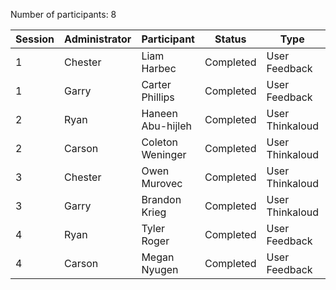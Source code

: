 Number of participants: 8

| Session | Administrator | Participant       | Status     | Type            | Explanation                                |
|---------|---------------|-------------------|------------|-----------------|--------------------------------------------|
| 1       | Chester       | Liam Harbec       | Completed  | User Feedback   |                                            |
| 1       | Garry         | Carter Phillips   | Completed  | User Feedback   |                                            |
| 2       | Ryan          | Haneen Abu-hijleh | Completed  | User Thinkaloud |                                            |
| 2       | Carson        | Coleton Weninger  | Completed  | User Thinkaloud |                                            |
| 3       | Chester       | Owen Murovec      | Completed  | User Thinkaloud |                                            |
| 3       | Garry         | Brandon Krieg     | Completed  | User Thinkaloud |                                            |
| 4       | Ryan          | Tyler Roger       | Completed  | User Feedback   |                                            |
| 4       | Carson        | Megan Nyugen      | Completed  | User Feedback   |                                            |